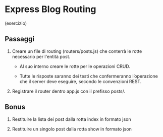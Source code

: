 # Express Blog Routing
(esercizio)

## Passaggi

1. Creare un file di routing (routers/posts.js) che conterrà le rotte necessario per l'entità post.

    - Al suo interno creare le rotte per le operazioni CRUD.

    - Tutte le risposte saranno dei testi che confermeranno l’operazione che il server deve eseguire, secondo le convenzioni REST.

2. Registrare il router dentro app.js con il prefisso posts/.

## Bonus

1. Restituire la lista dei post dalla rotta index in formato json

2. Restituire un singolo post dalla rotta show in formato json